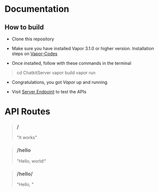 # Documentation

## How to build

* Clone this repository

* Make sure you have installed Vapor 3.1.0 or higher version. Installation steps on  [Vapor-Codes](https://docs.vapor.codes/3.0/install/)

* Once installed, follow with these commands in the terminal

> cd ChatkitServer
> vapor build
> vapor run

* Congratulations, you got *Vapor* up and running.

* Visit [Server Endpoint](http://localhost:8080) to test the APIs

# API Routes

> ### /
> "It works"

> ### /hello
>  "Hello, world!"

> ### /hello/<param>
> "Hello, <param>"

